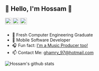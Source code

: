 ## 👋 Hello, I'm Hossam 👋


<a href="https://linkedin.com/in/hossam-elghamry-035180164">
  <img align="left" alt="Siddharth's Linkdein" width="22px" src="https://cdn.jsdelivr.net/npm/simple-icons@v3/icons/linkedin.svg" />
</a>
<a href="https://instagram.com/flarize_/">
  <img align="left" alt="Hossam's Instagram" width="22px" src="https://cdn.jsdelivr.net/npm/simple-icons@v3/icons/instagram.svg" />
</a>
<a href="https://www.youtube.com/channel/UCZ8rNhEA2ei2IgouQoUQO7A">
  <img align="left" alt="Hossam's Youtube" width="22px" src="https://cdn.jsdelivr.net/npm/simple-icons@v3/icons/youtube.svg" />
</a>

<br/>
<br/>

- 🔭 Fresh Computer Engineering Graduate
- 📱   Mobile Software Developer
- 🎧 Fun fact: [I'm a Music Producer too!](https://open.spotify.com/artist/5VYUbhKpehcGwceLDeb1WU)
- 📫 Contact Me: ghamry_97@hotmail.com

![Hossam's github stats](https://github-readme-stats.vercel.app/api?username=HossamElghamry&hide=contribs,issues)
